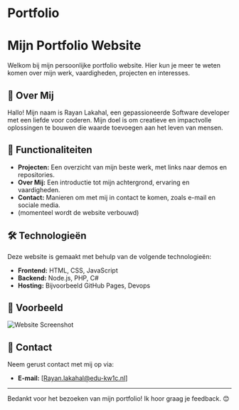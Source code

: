 # Portfolio
# Mijn Portfolio Website

Welkom bij mijn persoonlijke portfolio website. Hier kun je meer te weten komen over mijn werk, vaardigheden, projecten en interesses.

## 🌟 Over Mij
Hallo! Mijn naam is Rayan Lakahal, een gepassioneerde Software developer met een liefde voor coderen. Mijn doel is om creatieve en impactvolle oplossingen te bouwen die waarde toevoegen aan het leven van mensen.

## 🚀 Functionaliteiten
- **Projecten:** Een overzicht van mijn beste werk, met links naar demos en repositories.
- **Over Mij:** Een introductie tot mijn achtergrond, ervaring en vaardigheden.
- **Contact:** Manieren om met mij in contact te komen, zoals e-mail en sociale media.
- (momenteel wordt de website verbouwd)

## 🛠️ Technologieën
Deze website is gemaakt met behulp van de volgende technologieën:
- **Frontend:** HTML, CSS, JavaScript
- **Backend:**  Node.js, PHP, C#
- **Hosting:** Bijvoorbeeld GitHub Pages, Devops

## 📸 Voorbeeld
![Website Screenshot](link-naar-een-screenshot-of-preview-van-je-website)


## 📧 Contact
Neem gerust contact met mij op via:
- **E-mail:** [Rayan.lakahal@edu-kw1c.nl]



---

Bedankt voor het bezoeken van mijn portfolio! Ik hoor graag je feedback. 😊